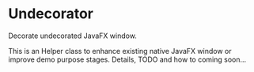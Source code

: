 Undecorator
===========

Decorate undecorated JavaFX window.

This is an Helper class to enhance existing native JavaFX window or improve demo purpose stages.
Details, TODO and how to coming soon...
